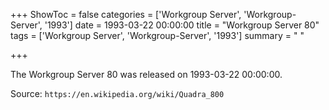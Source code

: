 +++
ShowToc = false
categories = ['Workgroup Server', 'Workgroup-Server', '1993']
date = 1993-03-22 00:00:00
title = "Workgroup Server 80"
tags = ['Workgroup Server', 'Workgroup-Server', '1993']
summary = " "

+++

The Workgroup Server 80 was released on 1993-03-22 00:00:00.

Source: `https://en.wikipedia.org/wiki/Quadra_800`


